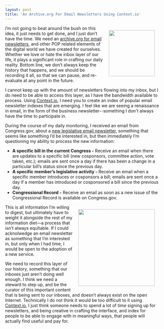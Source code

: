 ```yaml
---
layout: post
title: 'An Archive.org For Email Newsletters Using Context.io'
---
```

<p><img style="padding: 15px;" src="https://s3.amazonaws.com/kinlane-productions/bw-icons/bw-email-newsletter.png" alt="" width="150" align="right" /></p>
<p>I&rsquo;m not going to beat around the bush on this idea, it just needs to get done, and I just don&rsquo;t have the time. We need an <span style="text-decoration: underline;">archive.org for email newsletters</span>, and other POP related elements of the digital world we have created for ourselves. Whether we love or hate the inbox layer of our life, it plays a significant role in crafting our daily reality. Bottom line, we don&rsquo;t always keep the history that happens, and we should be recording it all, so that we can pause, and re-evaluate at any point in the future.</p>
<p>I cannot keep up with the amount of newsletters flowing into my inbox, but I do need to be able to access this layer, as I have the bandwidth available to process. Using <a href="http://context.io/">Context.io</a>, I need you to create an index of popular email newsletter indexes that are emerging. I feel like we are seeing a renaissance in email, in the form of the business newsletter--something I don't always have the time to participate in.</p>
<p>During the course of my daily monitoring, I received an email from Congress.gov, about a <a href="http://www.loc.gov/today/pr/2015/15-023.html?loclr=rssloc">new legislative email newsletter</a>, something that seems like something I&rsquo;d be interested in, but then immediately I&rsquo;m questioning my ability to process the new information:</p>
<ul>
<li><strong>A specific bill in the current Congress -</strong> Receive an email when there are updates to a specific bill (new cosponsors, committee action, vote taken, etc.); emails are sent once a day if there has been a change in a particular bill&rsquo;s status since the previous day.</li>
<li><strong>A specific member&rsquo;s legislative activity - </strong>Receive an email when a specific member introduces or cosponsors a bill; emails are sent once a day if a member has introduced or cosponsored a bill since the previous day.</li>
<li><strong>Congressional Record -</strong> Receive an email as soon as a new issue of the Congressional Record is available on Congress.gov.</li>
</ul>
<p><a href="http://context.io/"><img style="padding: 15px;" src="https://s3.amazonaws.com/kinlane-productions/api-evangelist/context-io/context-io-logo.jpeg" alt="" width="250" align="right" /></a></p>
<p>This is all information I&rsquo;m willing to digest, but ultimately have to weight it alongside the rest of my information diet&mdash;a process that isn&rsquo;t always equitable. If I could acknolwedge an email newsletter as something that I&rsquo;m interested in, but only when I had time, I would be open to the adoption of a new service.</p>
<p>We need to record this layer of our history, something that our inboxes just aren&rsquo;t doing well enough. I think we need a steward to step up, and be the curator of this important content that is being sent to our inboxes, and doesn&rsquo;t always exist on the open Internet. Technically I do not think it would be too difficult to it using <a href="http://context.io/">Context.io</a>, I just think someone needs to spend a lot of time signing up for newsletters, and being creative in crafting the interface, and index for people to be able to engage with in meaningful ways, that people will actually find useful and pay for.</p>
